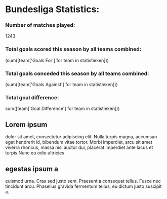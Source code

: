 # Bundesliga Statistics:
### Number of matches played:
1243

### Total goals scored this season by all teams combined:
(sum([team['Goals For'] for team in statistieken]))

### Total goals conceded this season by all teams combined:
(sum([team['Goals Against'] for team in statistieken]))

### Total goal difference:
sum([team['Goal Difference'] for team in statistieken]))

## Lorem ipsum 
dolor sit amet, consectetur adipiscing elit. Nulla turpis magna, accumsan eget hendrerit id, bibendum vitae tortor. Morbi imperdiet, arcu sit amet viverra rhoncus, massa nisi auctor dui, placerat imperdiet ante lacus et turpis.Nunc eu odio ultricies 

## egestas ipsum a
euismod urna. Cras sed justo sem. Praesent a consequat tellus. Fusce nec tincidunt arcu. Phasellus gravida fermentum tellus, eu dictum justo suscipit a.

